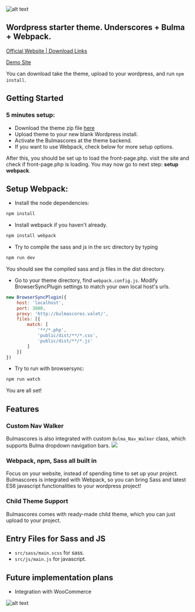 ![alt text](http://demo-bulmascores.seyongcho.com/wp-content/uploads/2018/03/bulmascores-horizontal.png "Bulmascores")



## Wordpress starter theme. Underscores + Bulma + Webpack.

[Official Website | Download Links](http://bulmascores.seyongcho.com/)

[Demo Site](http://demo-bulmascores.seyongcho.com)

You can download take the theme, upload to your wordpress, and run `npm install`.

## Getting Started
### 5 minutes setup:
* Download the theme zip file [here](http://bulmascores.seyongcho.com/)
* Upload theme to your new blank Wordpress install.
* Activate the Bulmascores at the theme backend.
* If you want to use Webpack, check below for more setup options.

After this, you should be set up to load the front-page.php. visit the site and check if front-page.php is loading. You may now go to next step: **setup webpack**.

## Setup Webpack:
* Install the node dependencies:
```sh
npm install
```

* Install webpack if you haven't already. 
```sh
npm install webpack
```

* Try to compile the sass and js in the src directory by typing 
```sh
npm run dev
```
You should see the compiled sass and js files in the dist directory.

* Go to your theme directory, find `webpack.config.js`. Modify BrowserSyncPlugin settings to match your own local host's urls. 
```javascript
new BrowserSyncPlugin({
    host: 'localhost',
    port: 3000,
    proxy: 'http://bulmascores.valet/',
    files: [{
        match: [
            '**/*.php',
            'public/dist/**/*.css',
            'public/dist/**/*.js'
        ]
    }]
})
```

* Try to run with browsersync:
```sh
npm run watch
```

You are all set!

## Features
### Custom Nav Walker
Bulmascores is also integrated with custom `Bulma_Nav_Walker` class, which supports Bulma dropdown navigation bars.
![](https://seyongcho.com/wp-content/uploads/2018/02/BulmaNavWalker.gif)

### Webpack, npm, Sass all built in
Focus on your website, instead of spending time to set up your project. 
Bulmascores is integrated with Webpack, so you can bring Sass and latest ES6 javascript functionalities to your wordpress project!

### Child Theme Support
Bulmascores comes with ready-made child theme, which you can just upload to your project. 


## Entry Files for Sass and JS
* `src/sass/main.scss` for sass. 
* `src/js/main.js` for javascript.

## Future implementation plans
* Integration with WooCommerce

![alt text](https://bulma.io/images/made-with-bulma.png "Made with Bulma")